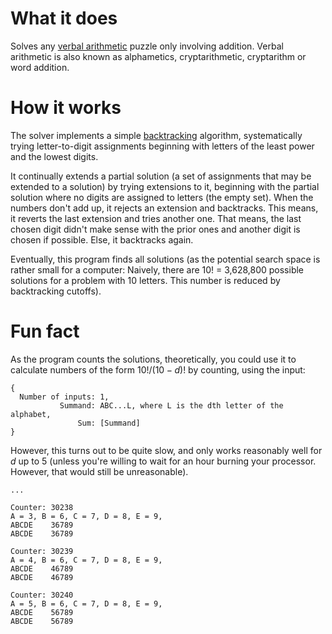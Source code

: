# What it does

Solves any [verbal arithmetic](https://en.wikipedia.org/wiki/Verbal_arithmetic) puzzle only involving addition.
Verbal arithmetic is also known as alphametics, cryptarithmetic, cryptarithm or word addition.

# How it works

The solver implements a simple [backtracking](https://en.wikipedia.org/wiki/Backtracking) algorithm, systematically trying letter-to-digit assignments beginning with letters of the least power and the lowest digits.

It continually extends a partial solution (a set of assignments that may be extended to a solution) by trying extensions to it, beginning with the partial solution where no digits are assigned to letters (the empty set). When the numbers don't add up, it rejects an extension and backtracks. This means, it reverts the last extension and tries another one. That means, the last chosen digit didn't make sense with the prior ones and another digit is chosen if possible. Else, it backtracks again.

Eventually, this program finds all solutions (as the potential search space is rather small for a computer: Naively, there are 10! = 3,628,800 possible solutions for a problem with 10 letters. This number is reduced by backtracking cutoffs).

# Fun fact

As the program counts the solutions, theoretically, you could use it to calculate numbers of the form $10!/(10-d)!$ by counting, using the input:
```
{
  Number of inputs: 1,
           Summand: ABC...L, where L is the dth letter of the alphabet,
               Sum: [Summand]
}
```
However, this turns out to be quite slow, and only works reasonably well for $d$ up to 5 (unless you're willing to wait for an hour burning your processor. However, that would still be unreasonable).
```
...

Counter: 30238
A = 3, B = 6, C = 7, D = 8, E = 9,
ABCDE    36789
ABCDE    36789

Counter: 30239
A = 4, B = 6, C = 7, D = 8, E = 9,
ABCDE    46789
ABCDE    46789

Counter: 30240
A = 5, B = 6, C = 7, D = 8, E = 9,
ABCDE    56789
ABCDE    56789
```
